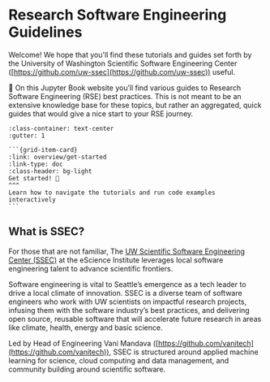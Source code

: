 # Research Software Engineering Guidelines

Welcome! We hope that you'll find these tutorials and guides set forth by
the University of Washington Scientific Software Engineering Center ([https://github.com/uw-ssec](https://github.com/uw-ssec)) useful.

📖 On this Jupyter Book website you’ll find various guides to
Research Software Engineering (RSE) best practices.
This is not meant to be an extensive knowledge base for these topics,
but rather an aggregated, quick guides that would give a nice start to your RSE journey.

````{grid}
:class-container: text-center
:gutter: 1

```{grid-item-card}
:link: overview/get-started
:link-type: doc
:class-header: bg-light
Get started! 🚀
^^^
Learn how to navigate the tutorials and run code examples interactively
```

````

## What is SSEC?

For those that are not familiar, The [UW Scientific Software Engineering Center (SSEC)](https://escience.washington.edu/software-engineering/ssec/) at the eScience Institute leverages local software engineering talent to advance scientific frontiers.

Software engineering is vital to Seattle’s emergence as a tech leader to drive a local climate of innovation. SSEC is a diverse team of software engineers who work with UW scientists on impactful research projects, infusing them with the software industry’s best practices, and delivering open source, reusable software that will accelerate future research in areas like climate, health, energy and basic science.

Led by Head of Engineering Vani Mandava ([https://github.com/vanitech](https://github.com/vanitech)), SSEC is structured around applied machine learning for science, cloud computing and data management, and community building around scientific software.
